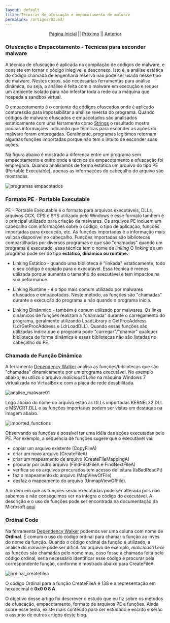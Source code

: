 ```yaml
---
layout: default
title: Técnicas de ofuscação e empacotamento de malware
permalink: /artigos/02.md/
---
```


<p align="center">
 <a href="https://carineconstantino.github.io/cybersecurity/">Página Inicial</a>
 || 
 <a href="https://carineconstantino.github.io/cybersecurity/artigos/03.md">Próximo</a>  
 || 
 <a href="https://carineconstantino.github.io/cybersecurity/artigos/02.md">Anterior</a>   
</p>

### Ofuscação e Empacotamento - Técnicas para esconder malware

A técnica de ofuscação é aplicada na compilação de códigos de malware, e consiste em tornar o código inlegível e desconexo. Isto é, a análise estática do código chamada de engenharia reserva não pode ser usada nesse tipo de malware. Nestes casos, são necessárias ferramentas para análise dinâmica, ou seja, a análise é feita com o malware em execução e requer um ambiente isolado para não infectar toda a rede ou a máquina que hospeda a sandbox virtual. 

O empacotamento é o conjunto de códigos ofuscados onde é aplicado compressão para impossibilitar a análise reversa do programa. Quando códigos de malware ofuscados e empacotados são analisados estaticamente com uma ferramenta como [Strings](https://carineconstantino.github.io/cybersecurity/artigos/01.md) o resultado mostra poucas informações indicando que técnicas para esconder as ações do malware foram empregadas. Geralmente, programas legítimos retornam algumas funções importadas porque não tem o intuito de esconder suas ações. 

Na figura abaixo é mostrado a diferença entre um programa sem empacotamento e outro onde a técnica de empacotamento e ofuscação foi empregada. Quando analisamos de forma estática um arquivo do tipo PE (Portable Executable), apenas as informações do cabeçalho do arquivo são mostradas. 

![programas empacotados](https://carineconstantino.github.io/cybersecurity/artigos/imagens/programas_empacotados.png)  


### Formato PE - Portable Executable

PE - Portable Executable é o formato para arquivos executáveis, DLLs, arquivos OCX, CPS e SYS utilizado pelo Windows e esse formato também é o principal utilizado para criação de malwares. Os arquivos PE incluem um cabeçalho com informações sobre o código, o tipo de aplicação, funções importadas para execução, etc. As funções importadas é a informação mais valiosa disponível no cabeçalho. Funções importadas são bibliotecas compartilhadas por diversos programas e que são "chamadas" quando um programa é executado, essa técnica  tem o nome de _linking_ O _linking_ de um programa pode ser do tipo **estático, dinâmico ou runtime.**

* Linking Estático - quando uma biblioteca é "linkada" estaticamente, todo o seu código é copiado para o executável. Essa técnica é menos utilizada porque aumenta o tamanho do executável e tem impactos na sua peformance. 

* Linking Runtime - é o tipo mais comum utilizado por malwares ofuscados e empacotados. Neste método, as funções são "chamadas" durante a execução do programa e não quando o programa inicia. 

* Linking Dinânmico - também é comum utilizado por malwares. Os links dinâmicos de funções realizam a "chamada" durante o carregamento do programa, geralmente utilizando LoadLibrary e GetProcAddress (LdrGetProcAddress e LdrLoadDLL). Quando essas funções são utilizadas indica que o programa pode "carregar"/"chamar" qualquer biblioteca de forma dinâmica e essas bibliotecas não são listadas no cabeçalho do PE. 

### Chamada de Função Dinâmica

A ferramenta [Dependency Walker](http://www.dependencywalker.com) analisa as funções/bibliotecas que são "chamadas" dinamicamente por um programa executável. 
No exemplo abaixo, eu utilizo o arquivo _malicious01.exe_ na máquina Windows 7 virtualizada no VirtualBox e com a placa de rede desabilitada. 

![analise_malware01](https://carineconstantino.github.io/cybersecurity/artigos/imagens/analise_malicious01.png)

Logo abaixo do nome do arquivo estão as DLLs importadas KERNEL32.DLL e MSVCRT.DLL e as funções importadas podem ser vistas em destaque na imagem abaixo. 

![imported_functions](https://carineconstantino.github.io/cybersecurity/artigos/imagens/functions_imported.png)

Observando as funções é possível ter uma idéia das ações executadas pelo PE. Por exemplo, a sequencia de funções sugere que o executável vai:

* copiar um arquivo existente (CopyFileA)
* criar um novo arquivo (CreateFileA) 
* criar um mapeamento de arquivo (CreateFileMappingA) 
* procurar por outro arquivo (FindFirstFileA e FindNextFileA) 
* verifica se os arquivos procurados tem acesso de leitura (IsBadReadPt)
* faz o mapeamento do arquivo (MapViewOfFile)
* desfaz o mapeamento do arquivo (UnmapViewOfFile). 

A ordem em que as funções serão executadas pode ser alterada pois não sabemos e não conseguimos ver na integra o código do executável. A descrição e o uso de funções pode ser encontrada na documentação da Microsoft [aqui](https://docs.microsoft.com/en-us/windows/win32/api/fileapi/)

### Ordinal Code

Na ferramenta [Dependency Walker](http://www.dependencywalker.com) podemos ver uma coluna com nome de **Ordinal**. É comum o uso do código ordinal para chamar a função ao invés do nome da função. Quando o código ordinal da função é utilizado, a análise do malware pode ser difícil. No arquivo de exemplo, _malicious01.exe_ as funções são chamadas pelo nome mas, caso fosse a chamada feita pelo código ordinal, seria necessário identificar esse código e procurar pela correspondente função, conforme é mostrado abaixo para CreateFileA. 

![ordinal_createfilea](https://carineconstantino.github.io/cybersecurity/artigos/imagens/ordinal_createfilea.png)

O código Ordinal para a função CreateFileA é 138 e a representação em hexdecimal é **0x0 0 8 A**

O objetivo desse artigo foi descrever o estudo que eu fiz sobre os métodos de ofuscação, empacotamento, formato de arquivos PE e funções. Ainda sobre esse tema, existe mais conteúdo para ser estudado e escrito e serão o assunto de outros artigos deste blog. 
